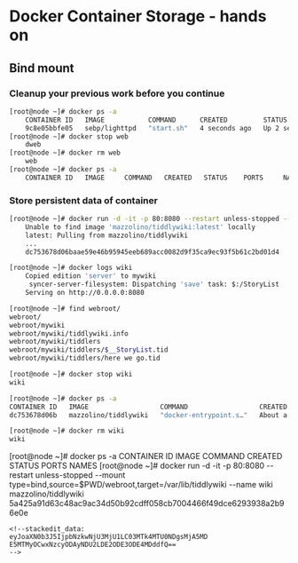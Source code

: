 # Docker Container Storage - hands on

## Bind mount
### Cleanup your previous work before you continue
```bash
[root@node ~]# docker ps -a
	CONTAINER ID   IMAGE           COMMAND      CREATED         STATUS         PORTS                               NAMES
	9c8e05bbfe05   sebp/lighttpd   "start.sh"   4 seconds ago   Up 2 seconds   0.0.0.0:80->80/tcp, :::80->80/tcp   web
[root@node ~]# docker stop web
	dweb
[root@node ~]# docker rm web
	web
[root@node ~]# docker ps -a
	CONTAINER ID   IMAGE     COMMAND   CREATED   STATUS    PORTS     NAMES
```

### Store persistent data of container
```bash
[root@node ~]# docker run -d -it -p 80:8080 --restart unless-stopped --mount type=bind,source=$PWD/webroot,target=/var/lib/tiddlywiki --name wiki mazzolino/tiddlywiki
	Unable to find image 'mazzolino/tiddlywiki:latest' locally
	latest: Pulling from mazzolino/tiddlywiki
	...
	dc753678d06baae59e46b95945eeb689acc0082d9f35ca9ec93f5b61c2bd01d4

[root@node ~]# docker logs wiki
	Copied edition 'server' to mywiki
	 syncer-server-filesystem: Dispatching 'save' task: $:/StoryList 
	Serving on http://0.0.0.0:8080

[root@node ~]# find webroot/
webroot/
webroot/mywiki
webroot/mywiki/tiddlywiki.info
webroot/mywiki/tiddlers
webroot/mywiki/tiddlers/$__StoryList.tid
webroot/mywiki/tiddlers/here we go.tid

[root@node ~]# docker stop wiki
wiki

[root@node ~]# docker ps -a
CONTAINER ID   IMAGE                  COMMAND                  CREATED              STATUS                       PORTS     NAMES
dc753678d06b   mazzolino/tiddlywiki   "docker-entrypoint.s…"   About a minute ago   Exited (137) 4 seconds ago             wiki

[root@node ~]# docker rm wiki
wiki
```


[root@node ~]# docker ps -a
CONTAINER ID   IMAGE     COMMAND   CREATED   STATUS    PORTS     NAMES
[root@node ~]# docker run -d -it -p 80:8080 --restart unless-stopped --mount type=bind,source=$PWD/webroot,target=/var/lib/tiddlywiki --name wiki mazzolino/tiddlywiki
5a425a91d63c48ac9ac34d50b92cdff058cb7004466f49dce6293938a2b96e0e


```
<!--stackedit_data:
eyJoaXN0b3J5IjpbNzkwNjU3MjU1LC03MTk4MTU0NDgsMjA5MD
E5MTMyOCwxNzcyODAyNDU2LDE2ODE3ODE4MDddfQ==
-->